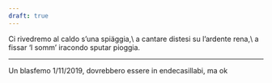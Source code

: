 ```yaml
---
draft: true
---
```


Ci rivedremo al caldo s’una spiäggia,\\
a cantare distesi su l’ardente rena,\\
a fissar ‘l somm’ iracondo sputar pioggia.

---
Un blasfemo 1/11/2019, dovrebbero essere in endecasillabi, ma ok